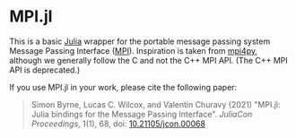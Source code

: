 # MPI.jl

This is a basic [Julia](https://julialang.org/) wrapper for the portable message passing
system Message Passing Interface ([MPI](https://www.mpi-forum.org/)). Inspiration is taken from
[mpi4py](https://mpi4py.readthedocs.io/en/stable/), although we generally follow the C and not the C++ MPI API.
(The C++ MPI API is deprecated.)

If you use MPI.jl in your work, please cite the following paper:

> Simon Byrne, Lucas C. Wilcox, and Valentin Churavy (2021) "MPI.jl: Julia bindings for the Message Passing Interface". _JuliaCon Proceedings_, 1(1), 68, doi: [10.21105/jcon.00068](https://doi.org/10.21105/jcon.00068)
